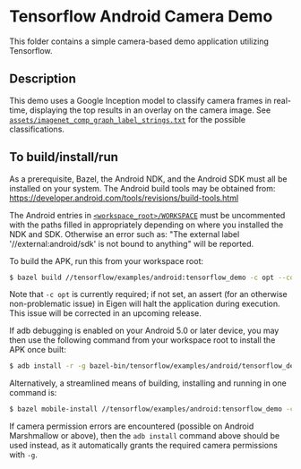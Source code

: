 # Tensorflow Android Camera Demo

This folder contains a simple camera-based demo application utilizing Tensorflow.

## Description

This demo uses a Google Inception model to classify camera frames in real-time,
displaying the top results in an overlay on the camera image. See
[`assets/imagenet_comp_graph_label_strings.txt`](assets/imagenet_comp_graph_label_strings.txt)
for the possible classifications.

## To build/install/run

As a prerequisite, Bazel, the Android NDK, and the Android SDK must all be
installed on your system. The Android build tools may be obtained from:
https://developer.android.com/tools/revisions/build-tools.html

The Android entries in [`<workspace_root>/WORKSPACE`](../../WORKSPACE) must be
uncommented with the paths filled in appropriately depending on where you
installed the NDK and SDK. Otherwise an error such as:
"The external label '//external:android/sdk' is not bound to anything" will
be reported.

To build the APK, run this from your workspace root:

```bash
$ bazel build //tensorflow/examples/android:tensorflow_demo -c opt --copt=-mfpu=neon
```

Note that `-c opt` is currently required; if not set, an assert (for an
otherwise non-problematic issue) in Eigen will halt the application during
execution. This issue will be corrected in an upcoming release.

If adb debugging is enabled on your Android 5.0 or later device, you may then
use the following command from your workspace root to install the APK once
built:

```bash
$ adb install -r -g bazel-bin/tensorflow/examples/android/tensorflow_demo_incremental.apk
```

Alternatively, a streamlined means of building, installing and running in one
command is:

```bash
$ bazel mobile-install //tensorflow/examples/android:tensorflow_demo -c opt --start_app --copt=-mfpu=neon
```

If camera permission errors are encountered (possible on Android Marshmallow or
above), then the `adb install` command above should be used instead, as it
automatically grants the required camera permissions with `-g`.
